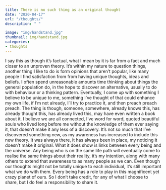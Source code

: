 ```yaml
---
title: There is no such thing as an original thought 
date: "2020-04-17"
url: "/thoughts/"
description: " "

image: "img/handstand.jpg"
thumbnail: img/handstand.jpg
categories:
- thoughts
---
```


I say this as though it’s factual, what I mean by it is far from a fact and much closer to an unproven theory. 
It’s within my nature to question things, another thing I like to do is form opinions that aren’t popular, like many people I find satisfaction from from having unique thoughts, ideas and beliefs. 
I often spend unreasonable amounts time thinking about things the general population do, in the hope to discover an alternative, usually to do with behaviour or a thinking pattern. 
Eventually, I come up with something I believe to be unique to me, something I’ve thought of that could enhance my own life, if I’m not already, I’ll try to practice it, and then preach preach preach. 
The thing is though, someone, somewhere, already knows this, has already thought this, has already lived this, may have even written a book about it. I believe we are all connected, I’ve word for word, quoted beautiful souls who lived long before me without the knowledge of them ever saying it, that doesn’t make it any less of a discovery. 
It’s not so much that I’ve discovered something new, as my awareness has increased to include this new theory. 
It was always there, it has always been in place, my noticing it doesn’t make it original. 
What it does show is links between every being and the universe. Any being who is on the same life path will eventually come to realise the same things about their reality, it’s my intention, along with many others to extend that awareness to as many people as we can. 
Even though our thoughts might not be totally unique to each individual, it’s still important what we do with them. 
Every being has a role to play in this magnificent yet crazy planet of ours. 
So I don’t take credit, for any of what I choose to share, but I do feel a responsibility to share it.


